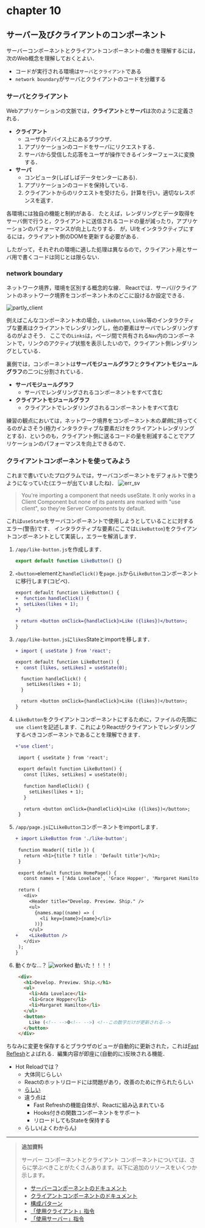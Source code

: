 # chapter 10
## サーバー及びクライアントのコンポーネント
サーバーコンポーネントとクライアントコンポーネントの働きを理解するには，次のWeb概念を理解しておくとよい．
- コードが実行される環境は`サーバ`と`クライアント`である
- `network boundary`がサーバとクライアントのコードを分離する

### サーバとクライアント
Webアプリケーションの文脈では，**クライアント**と**サーバ**は次のように定義される．
- **クライアント**
  -  ユーザのデバイス上にあるブラウザ．
  1. アプリケーションのコードをサーバにリクエストする．
  2. サーバから受信した応答をユーザが操作できるインターフェースに変換する．
- **サーバ**
  - コンピュータ(しばしばデータセンターにある)．
  1. アプリケーションのコードを保持している．
  2. クライアントからのリクエストを受けたら，計算を行い，適切なレスポンスを返す．

各環境には独自の機能と制約がある．
たとえば，レンダリングとデータ取得をサーバ側で行うと，クライアントに送信されるコードの量が減ったり，アプリケーションのパフォーマンスが向上したりする．
が，UIをインタラクティブにするには，クライアント側のDOMを更新する必要がある．

したがって，それぞれの環境に適した処理は異なるので，クライアント用とサーバ用で書くコードは同じとは限らない．

### network boundary
ネットワーク境界，環境を区別する概念的な線．
Reactでは．サーバ//クライアントのネットワーク境界をコンポーネント木のどこに設けるか設定できる．

![partly_client]

例えばこんなコンポーネント木の場合，`LikeButton`, `Links`等のインタラクティブな要素はクライアントでレンダリングし，他の要素はサーバでレンダリングするのがよさそう．
ここでの`Links`は，ページ間で共有される`Nav`内のコンポーネントで，リンクのアクティブ状態を表示したいので，クライアント側レンダリングとしている．

裏側では，コンポーネントは**サーバモジュールグラフ**と**クライアントモジュールグラフ**の二つに分割されている．
- **サーバモジュールグラフ**
  - サーバでレンダリングされるコンポーネントをすべて含む
- **クライアントモジュールグラフ**
  - クライアントでレンダリングされるコンポーネントをすべて含む

練習の観点においては，ネットワーク境界をコンポーネント木の*葉側*に持ってくるのがよさそう(極力インタラクティブな要素だけをクライアントレンダリングとする)．というのも，クライアント側に送るコードの量を削減することでアプリケーションのパフォーマンスを向上できるので．
### クライアントコンポーネントを使ってみよう
これまで書いていたプログラムでは，サーバコンポーネントをデフォルトで使うようになっていた(エラーが出ていましたね)．
![err_sv]
> You're importing a component that needs useState. It only works in a Client Component but none of its parents are marked with "use client", so they're Server Components by default.

これは`useState`をサーバコンポーネントで使用しようとしていることに対するエラー(警告)です．
インタラクティブな要素(ここでは`LikeButton`)をクライアントコンポーネントとして実装し，エラーを解消します．

1. `/app/like-button.js`を作成します．
   ```jsx
   export default function LikeButton() {}
   ```
2. `<button>`elementと`handleClick()`を`page.js`から`LikeButton`コンポーネントに移行します(コピペ)．
   ```diff jsx
   export default function LikeButton() {
   +  function handleClick() {
   +  setLikes(likes + 1);
   +}
  
   + return <button onClick={handleClick}>Like ({likes})</button>;
   }
   ```
1. `/app/like-button.js`に`likes`Stateとimportを移します．
    ```diff jsx
    + import { useState } from 'react';
    
    export default function LikeButton() {
    +  const [likes, setLikes] = useState(0);
    
      function handleClick() {
        setLikes(likes + 1);
      }
    
      return <button onClick={handleClick}>Like ({likes})</button>;
    }
    ```
2. `LikeButton`をクライアントコンポーネントにするために，ファイルの先頭に`use client`を記述します．これによりReactがクライアントでレンダリングするべきコンポーネントであることを理解できます．
   ```diff jsx
   +'use client';
 
    import { useState } from 'react';
    
    export default function LikeButton() {
      const [likes, setLikes] = useState(0);
    
      function handleClick() {
        setLikes(likes + 1);
      }
    
      return <button onClick={handleClick}>Like ({likes})</button>;
    }
   ```
3. `/app/page.js`に`LikeButton`コンポーネントをimportします．
   ```diff jsx
   + import LikeButton from './like-button';
 
    function Header({ title }) {
      return <h1>{title ? title : 'Default title'}</h1>;
    }
    
    export default function HomePage() {
      const names = ['Ada Lovelace', 'Grace Hopper', 'Margaret Hamilton'];
 
    return (
      <div>
        <Header title="Develop. Preview. Ship." />
        <ul>
          {names.map((name) => (
            <li key={name}>{name}</li>
          ))}
        </ul>
   +    <LikeButton />
      </div>
    );
   }
   ```
4. 動くかな…？
   ![worked]
   動いた！！！！
   ```html
    <div>
      <h1>Develop. Preview. Ship.</h1>
      <ul>
        <li>Ada Lovelace</li>
        <li>Grace Hopper</li>
        <li>Margaret Hamilton</li>
      </ul>
      <button>
        Like (<!-- -->0<!-- -->) <!--この数字だけが更新される-->
      </button>
    </div>
   ```

ちなみに変更を保存するとブラウザのビューが自動的に更新された，これは[Fast Reflesh][fast_reflesh]とよばれる．編集内容が即座に(自動的に)反映される機能．
- Hot Reloadでは？
  - 大体同じらしい
  - Reactのホットリロードには問題があり，改善のために作られたらしい
  - [らしい][diff_HotReload]
  - 違う点は
    - Fast Refreshの機能自体が、Reactに組み込まれている
    - Hooks付きの関数コンポーネントをサポート
    - リロードしてもStateを保持する
  - らしい(よくわからん)


---
> **追加資料**
>
> サーバー コンポーネントとクライアント コンポーネントについては、さらに学ぶべきことがたくさんあります。以下に追加のリソースをいくつか示します。
>
> - [サーバーコンポーネントのドキュメント](/docs/app/building-your-application/rendering/server-components)
> - [クライアントコンポーネントのドキュメント](/docs/app/building-your-application/rendering/client-components)
> - [構成パターン](/docs/app/building-your-application/rendering/composition-patterns)
> - [「使用クライアント」指令](https://react.dev/reference/react/use-client%3E)
> - [「使用サーバー」指令](https://react.dev/reference/react/use-server)


[partly_client]: ./partly_client.png
[err_sv]: ../chapter09/err.png
[worked]: ./worked.png
[fast_reflesh]: https://nextjs.org/docs/architecture/fast-refresh
[diff_HotReload]: https://zenn.dev/link/comments/a2c809817d10cd